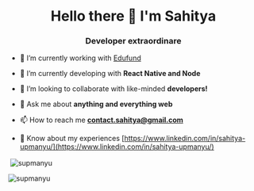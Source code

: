 <h1 align="center">Hello there 👋 I'm Sahitya</h1>
<h3 align="center">Developer extraordinare</h3>

- 🔭 I’m currently working with [Edufund](https://www.educationfund.in)

- 🌱 I’m currently developing with **React Native and Node**

- 🤝 I’m looking to collaborate with like-minded **developers!**

- 💬 Ask me about **anything and everything web**

- 📫 How to reach me **contact.sahitya@gmail.com**

- 📄 Know about my experiences [https://www.linkedin.com/in/sahitya-upmanyu/](https://www.linkedin.com/in/sahitya-upmanyu/)

<p>&nbsp;<img align="center" src="https://github-readme-stats.vercel.app/api?username=supmanyu&show_icons=true&locale=en" alt="supmanyu" /></p>

<p><img align="center" src="https://github-readme-streak-stats.herokuapp.com/?user=supmanyu&" alt="supmanyu" /></p>

